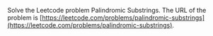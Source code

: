 Solve the Leetcode problem Palindromic Substrings.
The URL of the problem is [https://leetcode.com/problems/palindromic-substrings](https://leetcode.com/problems/palindromic-substrings).
